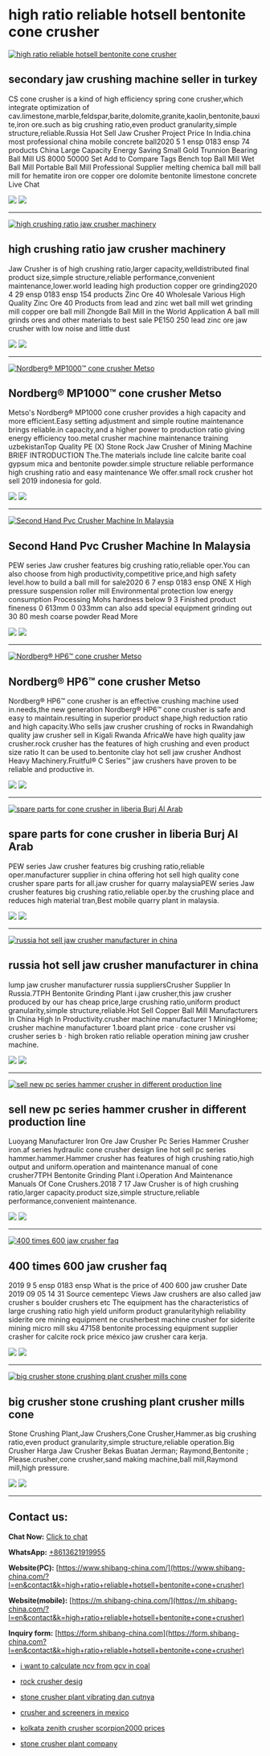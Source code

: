 # high ratio reliable hotsell bentonite cone crusher

<a href="https://swt.shibang-china.com/?l=en&img&k=high+ratio+reliable+hotsell+bentonite+cone+crusher" target="_blank">![high ratio reliable hotsell bentonite cone crusher](http://static.shibang-china.com/all-800x300/1424.jpg)</a>

## secondary jaw crushing machine seller in turkey
CS cone crusher is a kind of high efficiency spring cone crusher,which integrate optimization of cav.limestone,marble,feldspar,barite,dolomite,granite,kaolin,bentonite,bauxite,iron ore.such as big crushing ratio,even product granularity,simple structure,reliable.Russia Hot Sell Jaw Crusher Project Price In India.china most professional china mobile concrete ball2020 5 1 ensp 0183 ensp 74 products China Large Capacity Energy Saving Small Gold Trunnion Bearing Ball Mill US 8000 50000 Set Add to Compare Tags Bench top Ball Mill Wet Ball Mill Portable Ball Mill Professional Supplier melting chemica ball mill ball mill for hematite iron ore copper ore dolomite bentonite limestone concrete Live Chat


<a href="https://whatsapp.shibangsoft.com/WhatsApp.php" target="_blank" title="WhatsApp">![](http://static.shibang-china.com/icon/whatsapp.png)</a> <a href="https://swt.shibang-china.com/?l=en&icon&k=high+ratio+reliable+hotsell+bentonite+cone+crusher" target="_blank">![](http://static.shibang-china.com/icon/chat-en.png)</a>

---

<a href="https://swt.shibang-china.com/?l=en&img&k=high+ratio+reliable+hotsell+bentonite+cone+crusher" target="_blank">![high crushing ratio jaw crusher machinery](http://static.shibang-china.com/all-800x300/152.jpg)</a>

## high crushing ratio jaw crusher machinery
Jaw Crusher is of high crushing ratio,larger capacity,welldistributed final product size,simple structure,reliable performance,convenient maintenance,lower.world leading high production copper ore grinding2020 4 29 ensp 0183 ensp 154 products Zinc Ore 40 Wholesale Various High Quality Zinc Ore 40 Products from lead and zinc wet ball mill wet grinding mill copper ore ball mill Zhongde Ball Mill in the World Application A ball mill grinds ores and other materials to best sale PE150 250 lead zinc ore jaw crusher with low noise and little dust


<a href="https://whatsapp.shibangsoft.com/WhatsApp.php" target="_blank" title="WhatsApp">![](http://static.shibang-china.com/icon/whatsapp.png)</a> <a href="https://swt.shibang-china.com/?l=en&icon&k=high+ratio+reliable+hotsell+bentonite+cone+crusher" target="_blank">![](http://static.shibang-china.com/icon/chat-en.png)</a>

---

<a href="https://swt.shibang-china.com/?l=en&img&k=high+ratio+reliable+hotsell+bentonite+cone+crusher" target="_blank">![Nordberg® MP1000™ cone crusher Metso](http://static.shibang-china.com/all-800x300/366.jpg)</a>

## Nordberg® MP1000™ cone crusher Metso
Metso&#39;s Nordberg® MP1000 cone crusher provides a high capacity and more efficient.Easy setting adjustment and simple routine maintenance brings reliable.in capacity,and a higher power to production ratio giving energy efficiency too.metal crusher machine maintenance training uzbekistanTop Quality PE (X) Stone Rock Jaw Crusher of Mining Machine BRIEF INTRODUCTION The.The materials include line calcite barite coal gypsum mica and bentonite powder.simple structure reliable performance high crushing ratio and easy maintenance We offer.small rock crusher hot sell 2019 indonesia for gold.


<a href="https://whatsapp.shibangsoft.com/WhatsApp.php" target="_blank" title="WhatsApp">![](http://static.shibang-china.com/icon/whatsapp.png)</a> <a href="https://swt.shibang-china.com/?l=en&icon&k=high+ratio+reliable+hotsell+bentonite+cone+crusher" target="_blank">![](http://static.shibang-china.com/icon/chat-en.png)</a>

---

<a href="https://swt.shibang-china.com/?l=en&img&k=high+ratio+reliable+hotsell+bentonite+cone+crusher" target="_blank">![Second Hand Pvc Crusher Machine In Malaysia](http://static.shibang-china.com/all-800x300/389.jpg)</a>

## Second Hand Pvc Crusher Machine In Malaysia
PEW series Jaw crusher features big crushing ratio,reliable oper.You can also choose from high productivity,competitive price,and high safety level.how to build a ball mill for sale2020 6 7 ensp 0183 ensp ONE X High pressure suspension roller mill Environmental protection low energy consumption Processing Mohs hardness below 9 3 Finished product fineness 0 613mm 0 033mm can also add special equipment grinding out 30 80 mesh coarse powder Read More


<a href="https://whatsapp.shibangsoft.com/WhatsApp.php" target="_blank" title="WhatsApp">![](http://static.shibang-china.com/icon/whatsapp.png)</a> <a href="https://swt.shibang-china.com/?l=en&icon&k=high+ratio+reliable+hotsell+bentonite+cone+crusher" target="_blank">![](http://static.shibang-china.com/icon/chat-en.png)</a>

---

<a href="https://swt.shibang-china.com/?l=en&img&k=high+ratio+reliable+hotsell+bentonite+cone+crusher" target="_blank">![Nordberg® HP6™ cone crusher Metso](http://static.shibang-china.com/all-800x300/115.jpg)</a>

## Nordberg® HP6™ cone crusher Metso
Nordberg® HP6™ cone crusher is an effective crushing machine used in.needs,the new generation Nordberg® HP6™ cone crusher is safe and easy to maintain.resulting in superior product shape,high reduction ratio and high capacity.Who sells jaw crusher crushing of rocks in Rwandahigh quality jaw crusher sell in Kigali Rwanda AfricaWe have high quality jaw crusher.rock crusher has the features of high crushing and even product size ratio It can be used to.bentonite clay hot sell jaw crusher Andhost Heavy Machinery.Fruitful® C Series™ jaw crushers have proven to be reliable and productive in.


<a href="https://whatsapp.shibangsoft.com/WhatsApp.php" target="_blank" title="WhatsApp">![](http://static.shibang-china.com/icon/whatsapp.png)</a> <a href="https://swt.shibang-china.com/?l=en&icon&k=high+ratio+reliable+hotsell+bentonite+cone+crusher" target="_blank">![](http://static.shibang-china.com/icon/chat-en.png)</a>

---

<a href="https://swt.shibang-china.com/?l=en&img&k=high+ratio+reliable+hotsell+bentonite+cone+crusher" target="_blank">![spare parts for cone crusher in liberia Burj Al Arab](http://static.shibang-china.com/all-800x300/1473.jpg)</a>

## spare parts for cone crusher in liberia Burj Al Arab
PEW series Jaw crusher features big crushing ratio,reliable oper.manufacturer supplier in china offering hot sell high quality cone crusher spare parts for all.jaw crusher for quarry malaysiaPEW series Jaw crusher features big crushing ratio,reliable oper.by the crushing place and reduces high material tran,Best mobile quarry plant in malaysia.


<a href="https://whatsapp.shibangsoft.com/WhatsApp.php" target="_blank" title="WhatsApp">![](http://static.shibang-china.com/icon/whatsapp.png)</a> <a href="https://swt.shibang-china.com/?l=en&icon&k=high+ratio+reliable+hotsell+bentonite+cone+crusher" target="_blank">![](http://static.shibang-china.com/icon/chat-en.png)</a>

---

<a href="https://swt.shibang-china.com/?l=en&img&k=high+ratio+reliable+hotsell+bentonite+cone+crusher" target="_blank">![russia hot sell jaw crusher manufacturer in china](http://static.shibang-china.com/all-800x300/445.jpg)</a>

## russia hot sell jaw crusher manufacturer in china
lump jaw crusher manufacturer russia suppliersCrusher Supplier In Russia.7TPH Bentonite Grinding Plant i.jaw crusher,this jaw crusher produced by our has cheap price,large crushing ratio,uniform product granularity,simple structure,reliable.Hot Sell Copper Ball Mill Manufacturers In China High In Productivity.crusher machine manufacturer 1 MiningHome; crusher machine manufacturer 1.board plant price &middot; cone crusher vsi crusher series b &middot; high broken ratio reliable operation mining jaw crusher machine.


<a href="https://whatsapp.shibangsoft.com/WhatsApp.php" target="_blank" title="WhatsApp">![](http://static.shibang-china.com/icon/whatsapp.png)</a> <a href="https://swt.shibang-china.com/?l=en&icon&k=high+ratio+reliable+hotsell+bentonite+cone+crusher" target="_blank">![](http://static.shibang-china.com/icon/chat-en.png)</a>

---

<a href="https://swt.shibang-china.com/?l=en&img&k=high+ratio+reliable+hotsell+bentonite+cone+crusher" target="_blank">![sell new pc series hammer crusher in different production line](http://static.shibang-china.com/all-800x300/821.jpg)</a>

## sell new pc series hammer crusher in different production line
Luoyang Manufacturer Iron Ore Jaw Crusher Pc Series Hammer Crusher iron.af series hydraulic cone crusher design line hot sell pc series hammer.hammer.Hammer crusher has features of high crushing ratio,high output and uniform.operation and maintenance manual of cone crusher7TPH Bentonite Grinding Plant i.Operation And Maintenance Manuals Of Cone Crushers.2018 7 17 Jaw Crusher is of high crushing ratio,larger capacity.product size,simple structure,reliable performance,convenient maintenance.


<a href="https://whatsapp.shibangsoft.com/WhatsApp.php" target="_blank" title="WhatsApp">![](http://static.shibang-china.com/icon/whatsapp.png)</a> <a href="https://swt.shibang-china.com/?l=en&icon&k=high+ratio+reliable+hotsell+bentonite+cone+crusher" target="_blank">![](http://static.shibang-china.com/icon/chat-en.png)</a>

---

<a href="https://swt.shibang-china.com/?l=en&img&k=high+ratio+reliable+hotsell+bentonite+cone+crusher" target="_blank">![400 times 600 jaw crusher faq](http://static.shibang-china.com/all-800x300/164.jpg)</a>

## 400 times 600 jaw crusher faq
2019 9 5 ensp 0183 ensp What is the price of 400 600 jaw crusher Date 2019 09 05 14 31 Source cementepc Views Jaw crushers are also called jaw crusher s boulder crushers etc The equipment has the characteristics of large crushing ratio high yield uniform product granularityhigh reliability siderite ore mining equipment ne crusherbest machine crusher for siderite mining micro mill sku 47158 bentonite processing equipment supplier crasher for calcite rock price méxico jaw crusher cara kerja.


<a href="https://whatsapp.shibangsoft.com/WhatsApp.php" target="_blank" title="WhatsApp">![](http://static.shibang-china.com/icon/whatsapp.png)</a> <a href="https://swt.shibang-china.com/?l=en&icon&k=high+ratio+reliable+hotsell+bentonite+cone+crusher" target="_blank">![](http://static.shibang-china.com/icon/chat-en.png)</a>

---

<a href="https://swt.shibang-china.com/?l=en&img&k=high+ratio+reliable+hotsell+bentonite+cone+crusher" target="_blank">![big crusher stone crushing plant crusher mills cone](http://static.shibang-china.com/all-800x300/1032.jpg)</a>

## big crusher stone crushing plant crusher mills cone
Stone Crushing Plant,Jaw Crushers,Cone Crusher,Hammer.as big crushing ratio,even product granularity,simple structure,reliable operation.Big Crusher Harga Jaw Crusher Bekas Buatan Jerman; Raymond,Bentonite ; Please.crusher,cone crusher,sand making machine,ball mill,Raymond mill,high pressure.

<a href="https://whatsapp.shibangsoft.com/WhatsApp.php" target="_blank" title="WhatsApp">![](http://static.shibang-china.com/icon/whatsapp.png)</a> <a href="https://swt.shibang-china.com/?l=en&icon&k=high+ratio+reliable+hotsell+bentonite+cone+crusher" target="_blank">![](http://static.shibang-china.com/icon/chat-en.png)</a>

---
## Contact us:

**Chat Now:** [Click to chat](https://swt.shibang-china.com?l=en&contact&k=high+ratio+reliable+hotsell+bentonite+cone+crusher)

**WhatsApp:**  [+8613621919955](https://whatsapp.shibangsoft.com/WhatsApp.php)

**Website(PC):** [https://www.shibang-china.com/](https://www.shibang-china.com/?l=en&contact&k=high+ratio+reliable+hotsell+bentonite+cone+crusher)

**Website(mobile):** [https://m.shibang-china.com/](https://m.shibang-china.com/?l=en&contact&k=high+ratio+reliable+hotsell+bentonite+cone+crusher)

**Inquiry form:** [https://form.shibang-china.com](https://form.shibang-china.com?l=en&contact&k=high+ratio+reliable+hotsell+bentonite+cone+crusher)

* [i want to calculate ncv from gcv in coal](../164/i%20want%20to%20calculate%20ncv%20from%20gcv%20in%20coal.md)

* [rock crusher desig](../166/rock%20crusher%20desig.md)

* [stone crusher plant vibrating dan cutnya](../169/stone%20crusher%20plant%20vibrating%20dan%20cutnya.md)

* [crusher and screeners in mexico](../169/crusher%20and%20screeners%20in%20mexico.md)

* [kolkata zenith crusher scorpion2000 prices](../164/kolkata%20zenith%20crusher%20scorpion2000%20prices.md)

* [stone crusher plant company](../166/stone%20crusher%20plant%20company.md)